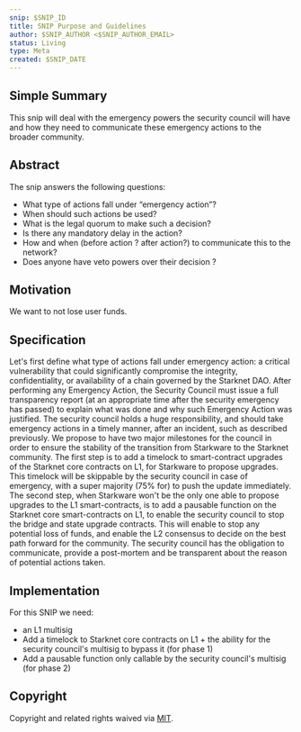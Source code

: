 ```yaml
---
snip: $SNIP_ID
title: SNIP Purpose and Guidelines
author: $SNIP_AUTHOR <$SNIP_AUTHOR_EMAIL>
status: Living
type: Meta
created: $SNIP_DATE
---
```


## Simple Summary

This snip will deal with the emergency powers the security council will have and how they need to communicate these emergency actions to the broader community.

## Abstract

The snip answers the following questions:

- What type of actions fall under “emergency action”?
- When should such actions be used?
- What is the legal quorum to make such a decision?
- Is there any mandatory delay in the action?
- How and when (before action ? after action?) to communicate this to the network?
- Does anyone have veto powers over their decision ?

## Motivation

We want to not lose user funds.

## Specification

Let's first define what type of actions fall under emergency action: a critical vulnerability that could significantly compromise the integrity, confidentiality, or availability of a chain governed by the Starknet DAO.
After performing any Emergency Action, the Security Council must issue a full transparency report (at an appropriate time after the security emergency has passed) to explain what was done and why such Emergency Action was justified.
The security council holds a huge responsibility, and should take emergency actions in a timely manner, after an incident, such as described previously.
We propose to have two major milestones for the council in order to ensure the stability of the transition from Starkware to the Starknet community.
The first step is to add a timelock to smart-contract upgrades of the Starknet core contracts on L1, for Starkware to propose upgrades. This timelock will be skippable by the security council in case of emergency, with a super majority (75% for) to push the update immediately.
The second step, when Starkware won't be the only one able to propose upgrades to the L1 smart-contracts, is to add a pausable function on the Starknet core smart-contracts on L1, to enable the security council to stop the bridge and state upgrade contracts. This will enable to stop any potential loss of funds, and enable the L2 consensus to decide on the best path forward for the community.
The security council has the obligation to communicate, provide a post-mortem and be transparent about the reason of potential actions taken.

## Implementation

For this SNIP we need:

- an L1 multisig
- Add a timelock to Starknet core contracts on L1 + the ability for the security council's multisig to bypass it (for phase 1)
- Add a pausable function only callable by the security council's multisig (for phase 2)

## Copyright

Copyright and related rights waived via [MIT](../LICENSE).
